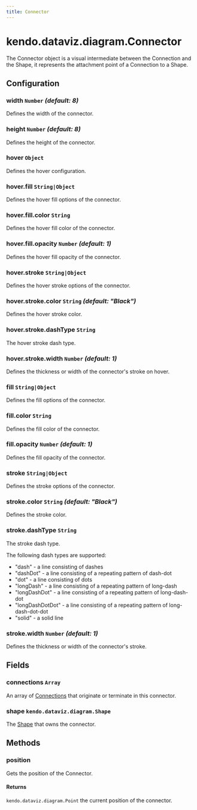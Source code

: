 ```yaml
---
title: Connector
---
```


# kendo.dataviz.diagram.Connector

The Connector object is a visual intermediate between the Connection and the Shape, it represents the attachment point of a Connection to a Shape.

## Configuration

### width `Number` *(default: 8)*

Defines the width of the connector.

### height `Number` *(default: 8)*

Defines the height of the connector.

### hover `Object`

Defines the hover configuration.

### hover.fill `String|Object`

Defines the hover fill options of the connector.

### hover.fill.color `String`

Defines the hover fill color of the connector.

### hover.fill.opacity `Number` *(default: 1)*

Defines the hover fill opacity of the connector.

### hover.stroke `String|Object`

Defines the hover stroke options of the connector.

### hover.stroke.color `String` *(default: "Black")*

Defines the hover stroke color.

### hover.stroke.dashType `String`

The hover stroke dash type.

### hover.stroke.width `Number` *(default: 1)*

Defines the thickness or width of the connector's stroke on hover.

### fill `String|Object`

Defines the fill options of the connector.

### fill.color `String`

Defines the fill color of the connector.

### fill.opacity `Number` *(default: 1)*

Defines the fill opacity of the connector.

### stroke `String|Object`

Defines the stroke options of the connector.

### stroke.color `String` *(default: "Black")*

Defines the stroke color.

### stroke.dashType `String`

The stroke dash type.

The following dash types are supported:

* "dash" - a line consisting of dashes
* "dashDot" - a line consisting of a repeating pattern of dash-dot
* "dot" - a line consisting of dots
* "longDash" - a line consisting of a repeating pattern of long-dash
* "longDashDot" - a line consisting of a repeating pattern of long-dash-dot
* "longDashDotDot" - a line consisting of a repeating pattern of long-dash-dot-dot
* "solid" - a solid line

### stroke.width `Number` *(default: 1)*

Defines the thickness or width of the connector's stroke.

## Fields

### connections `Array`

An array of [Connections](connection) that originate or terminate in this connector.

### shape `kendo.dataviz.diagram.Shape`

The [Shape](shape) that owns the connector.

## Methods

### position

Gets the position of the Connector.

#### Returns

`kendo.dataviz.diagram.Point` the current position of the connector.

